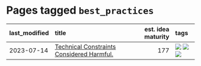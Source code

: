 # Pages tagged `best_practices`

|last_modified|title|est. idea maturity|tags
|:---|:---|---:|:---|
|2023-07-14|[Technical Constraints Considered Harmful.](../constraints_considered_hazardous.md)|177|[![](https://img.shields.io/badge/tag-best_practices-467a7)](../tags/best_practices.md) [![](https://img.shields.io/badge/tag-engineering-bbc42)](../tags/engineering.md) [![](https://img.shields.io/badge/tag-publication-35b163)](../tags/publication.md)|